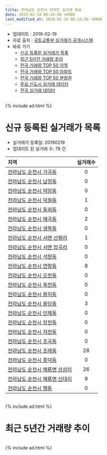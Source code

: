 ```yaml
---
title: 전라남도 순천시 아파트 실거래 정보
date: 2019-02-19 06:24:50 +0900
last_modified_at: 2019-02-19 06:24:50 +0900
---
```


* 업데이트 : 2019-02-19
* 자료 출처 : [국토교통부 실거래가 공개시스템](http://rt.molit.go.kr)
* 바로 가기
    * [신규 등록된 실거래가 목록](#신규-등록된-실거래가-목록)
    * [최근 5년간 거래량 추이](#최근-5년간-거래량-추이)
    * [전국 거래량 TOP 50 지역](https://inasie.github.io/apt-trade-info/최근-3개월-전국에서-가장-거래가-많이-발생한-지역)
    * [전국 거래량 TOP 50 아파트](https://inasie.github.io/apt-trade-info/최근-3개월-전국에서-가장-거래가-많이-발생한-아파트)
    * [전국 거래량 TOP 50 분양권](https://inasie.github.io/apt-trade-info/최근-3개월-전국에서-가장-거래가-많이-발생한-분양권)
    * [주요 신도시 실거래 데이터](https://inasie.github.io/apt-trade-info/주요-신도시)
    * [전국 실거래 데이터](https://inasie.github.io/apt-trade-info/전국)

<br>
{% include ad.html %}
<br>

# 신규 등록된 실거래가 목록
* 실거래가 등록일: 20190219
* 업데이트 된 실거래 수: 78 건


|지역|실거래수|
|:---|:---:|
|[전라남도 순천시 가곡동](https://inasie.github.io/apt-trade-info/전라남도-순천시-가곡동)|0|
|[전라남도 순천시 남정동](https://inasie.github.io/apt-trade-info/전라남도-순천시-남정동)|0|
|[전라남도 순천시 덕암동](https://inasie.github.io/apt-trade-info/전라남도-순천시-덕암동)|0|
|[전라남도 순천시 덕월동](https://inasie.github.io/apt-trade-info/전라남도-순천시-덕월동)|1|
|[전라남도 순천시 동외동](https://inasie.github.io/apt-trade-info/전라남도-순천시-동외동)|0|
|[전라남도 순천시 매곡동](https://inasie.github.io/apt-trade-info/전라남도-순천시-매곡동)|2|
|[전라남도 순천시 생목동](https://inasie.github.io/apt-trade-info/전라남도-순천시-생목동)|0|
|[전라남도 순천시 서면 선평리](https://inasie.github.io/apt-trade-info/전라남도-순천시-서면-선평리)|1|
|[전라남도 순천시 서면 압곡리](https://inasie.github.io/apt-trade-info/전라남도-순천시-서면-압곡리)|0|
|[전라남도 순천시 석현동](https://inasie.github.io/apt-trade-info/전라남도-순천시-석현동)|0|
|[전라남도 순천시 연향동](https://inasie.github.io/apt-trade-info/전라남도-순천시-연향동)|8|
|[전라남도 순천시 오천동](https://inasie.github.io/apt-trade-info/전라남도-순천시-오천동)|0|
|[전라남도 순천시 옥천동](https://inasie.github.io/apt-trade-info/전라남도-순천시-옥천동)|0|
|[전라남도 순천시 왕지동](https://inasie.github.io/apt-trade-info/전라남도-순천시-왕지동)|0|
|[전라남도 순천시 용당동](https://inasie.github.io/apt-trade-info/전라남도-순천시-용당동)|3|
|[전라남도 순천시 인제동](https://inasie.github.io/apt-trade-info/전라남도-순천시-인제동)|0|
|[전라남도 순천시 장천동](https://inasie.github.io/apt-trade-info/전라남도-순천시-장천동)|0|
|[전라남도 순천시 저전동](https://inasie.github.io/apt-trade-info/전라남도-순천시-저전동)|0|
|[전라남도 순천시 조곡동](https://inasie.github.io/apt-trade-info/전라남도-순천시-조곡동)|0|
|[전라남도 순천시 조례동](https://inasie.github.io/apt-trade-info/전라남도-순천시-조례동)|28|
|[전라남도 순천시 풍덕동](https://inasie.github.io/apt-trade-info/전라남도-순천시-풍덕동)|0|
|[전라남도 순천시 해룡면 상삼리](https://inasie.github.io/apt-trade-info/전라남도-순천시-해룡면-상삼리)|26|
|[전라남도 순천시 해룡면 신대리](https://inasie.github.io/apt-trade-info/전라남도-순천시-해룡면-신대리)|9|
|[전라남도 순천시 행동](https://inasie.github.io/apt-trade-info/전라남도-순천시-행동)|0|


<br>
{% include ad.html %}
<br>

# 최근 5년간 거래량 추이


<div style="width:100%;">
    <canvas id="deal_progress" height="200"></canvas>
</div>

<script>
new Chart(document.getElementById("deal_progress"), {
    type: 'line',
    data: {
        labels: ['201402','201403','201404','201405','201406','201407','201408','201409','201410','201411','201412','201501','201502','201503','201504','201505','201506','201507','201508','201509','201510','201511','201512','201601','201602','201603','201604','201605','201606','201607','201608','201609','201610','201611','201612','201701','201702','201703','201704','201705','201706','201707','201708','201709','201710','201711','201712','201801','201802','201803','201804','201805','201806','201807','201808','201809','201810','201811','201812','201901','201902'],
        datasets: [{
            label: '매매',
            pointRadius: 1,
            data: [225, 207, 193, 214, 178, 192, 242, 309, 316, 232, 222, 299, 230, 310, 286, 284, 375, 330, 330, 372, 336, 362, 399, 340, 390, 466, 426, 361, 408, 419, 440, 408, 461, 366, 350, 306, 382, 394, 356, 339, 323, 339, 288, 333, 274, 310, 296, 556, 421, 647, 405, 509, 459, 344, 451, 440, 499, 417, 333, 319, 72],
            borderColor: "rgba(255, 201, 14, 1)",
            backgroundColor: "rgba(255, 201, 14, 0.5)",
            fill: false,
            lineTension: 0
        },{
            label: '전월세',
            pointRadius: 1,
            data: [411, 359, 328, 266, 282, 382, 297, 295, 327, 278, 312, 366, 312, 323, 261, 218, 300, 296, 301, 286, 314, 297, 289, 352, 376, 340, 328, 341, 339, 371, 355, 315, 352, 358, 383, 383, 441, 362, 361, 313, 409, 290, 283, 313, 279, 341, 279, 326, 317, 440, 311, 261, 469, 332, 316, 262, 340, 291, 293, 325, 250],
            borderColor: "rgba(0, 141, 185, 1)",
            backgroundColor: "rgba(0, 141, 185, 0.5)",
            fill: false,
            lineTension: 0
        }
        ]
    },
    options: {
        responsive: true,
        title: {
            display: false
        },
        tooltips: {
            mode: 'index',
            intersect: false
        },
        hover: {
            mode: 'nearest',
            intersect: true
        },
        scales: {
            xAxes: [{
                display: true,
                scaleLabel: {
                    display: true,
                    labelString: '년/월'
                }
            }],
            yAxes: [{
                display: true,
                ticks: {
                    suggestedMin: 0,
                },
                scaleLabel: {
                    display: true,
                    labelString: '실거래 수'
                }
            }]
        }
    }
});

</script>


<br>
{% include ad.html %}
<br>

